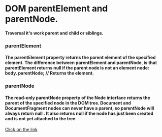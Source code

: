# DOM parentElement and  parentNode.
#### Traversal it's work parent and child or siblings.
### parentElement
#### The parentElement property returns the parent element of the specified element. The difference between parentElement and parentNode, is that parentElement returns null if the parent node is not an element node: body. parentNode; // Returns the <html> element.
### parentNode
#### The read-only parentNode property of the Node interface returns the parent of the specified node in the DOM tree. Document and DocumentFragment nodes can never have a parent, so parentNode will always return null . It also returns null if the node has just been created and is not yet attached to the tree
[Click on the link](../js/68.parentElement%20parentNode.js)